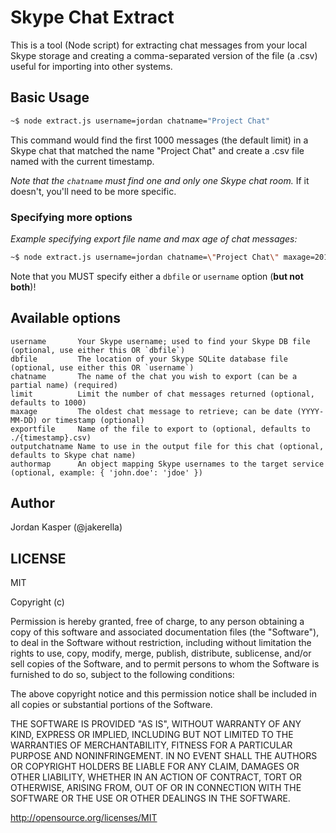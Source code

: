 Skype Chat Extract
====

This is a tool (Node script) for extracting chat messages from your local Skype storage and creating 
a comma-separated version of the file (a .csv) useful for importing into other systems.

## Basic Usage

```bash
~$ node extract.js username=jordan chatname="Project Chat"
```

This command would find the first 1000 messages (the default limit) in a Skype chat that matched the 
name "Project Chat" and create a .csv file named with the current timestamp.

_Note that the `chatname` must find one and only one Skype chat room._ If it doesn't, you'll need to be more specific.

### Specifying more options

_Example specifying export file name and max age of chat messages:_

```bash
~$ node extract.js username=jordan chatname=\"Project Chat\" maxage=2014-01-01 exportfile=/home/me/project_chat.csv
```

Note that you MUST specify either a `dbfile` or `username` option (__but not both__)!

## Available options

```
username       Your Skype username; used to find your Skype DB file (optional, use either this OR `dbfile`)
dbfile         The location of your Skype SQLite database file (optional, use either this OR `username`)
chatname       The name of the chat you wish to export (can be a partial name) (required)
limit          Limit the number of chat messages returned (optional, defaults to 1000)
maxage         The oldest chat message to retrieve; can be date (YYYY-MM-DD) or timestamp (optional)
exportfile     Name of the file to export to (optional, defaults to ./{timestamp}.csv)
outputchatname Name to use in the output file for this chat (optional, defaults to Skype chat name)
authormap      An object mapping Skype usernames to the target service (optional, example: { 'john.doe': 'jdoe' })
```

## Author

Jordan Kasper (@jakerella)

## LICENSE

MIT

Copyright (c) <year> <copyright holders>

Permission is hereby granted, free of charge, to any person obtaining a copy
of this software and associated documentation files (the "Software"), to deal
in the Software without restriction, including without limitation the rights
to use, copy, modify, merge, publish, distribute, sublicense, and/or sell
copies of the Software, and to permit persons to whom the Software is
furnished to do so, subject to the following conditions:

The above copyright notice and this permission notice shall be included in
all copies or substantial portions of the Software.

THE SOFTWARE IS PROVIDED "AS IS", WITHOUT WARRANTY OF ANY KIND, EXPRESS OR
IMPLIED, INCLUDING BUT NOT LIMITED TO THE WARRANTIES OF MERCHANTABILITY,
FITNESS FOR A PARTICULAR PURPOSE AND NONINFRINGEMENT. IN NO EVENT SHALL THE
AUTHORS OR COPYRIGHT HOLDERS BE LIABLE FOR ANY CLAIM, DAMAGES OR OTHER
LIABILITY, WHETHER IN AN ACTION OF CONTRACT, TORT OR OTHERWISE, ARISING FROM,
OUT OF OR IN CONNECTION WITH THE SOFTWARE OR THE USE OR OTHER DEALINGS IN
THE SOFTWARE.

http://opensource.org/licenses/MIT

